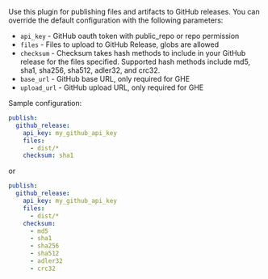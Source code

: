 Use this  plugin for publishing files and artifacts to GitHub releases. You
can override the default configuration with the following parameters:

* `api_key` - GitHub oauth token with public_repo or repo permission
* `files` - Files to upload to GitHub Release, globs are allowed
* `checksum` - Checksum takes hash methods to include in your GitHub release for the files specified. Supported hash methods include md5, sha1, sha256, sha512, adler32, and crc32.
* `base_url` - GitHub base URL, only required for GHE
* `upload_url` - GitHub upload URL, only required for GHE

Sample configuration:

```yaml
publish:
  github_release:
    api_key: my_github_api_key
    files:
      - dist/*
    checksum: sha1
```

or

```yaml
publish:
  github_release:
    api_key: my_github_api_key
    files:
      - dist/*
    checksum:
      - md5
      - sha1
      - sha256
      - sha512
      - adler32
      - crc32
```
